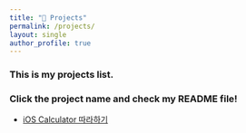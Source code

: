 ```yaml
---
title: "🚀 Projects"
permalink: /projects/
layout: single
author_profile: true
---
```


### This is my projects list.  
### Click the project name and check my README file!

* [iOS Calculator 따라하기](https://github.com/eunjios/ios-calculator)

